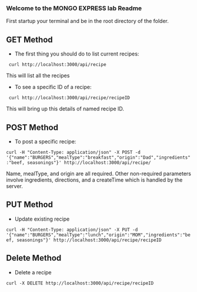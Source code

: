 ### Welcome to the MONGO EXPRESS lab Readme

First startup your terminal and be in the root directory of the folder.
## GET Method
* The first thing you should do to list current recipes:

``` curl http://localhost:3000/api/recipe```

This will list all the recipes
*  To see a specific ID of a recipe:

``` curl http://localhost:3000/api/recipe/recipeID```

This will bring up this details of named recipe ID.
## POST Method

* To post a specific recipe:

```curl -H "Content-Type: application/json" -X POST -d '{"name":"BURGERS","mealType":"breakfast","origin":"Dad","ingredients":"beef, seasonings"}' http://localhost:3000/api/recipe/```

Name, mealType, and origin are all required. Other non-required parameters involve ingredients, directions, and a createTime which is handled by the server.

## PUT Method

* Update existing recipe

```curl -H "Content-Type: application/json" -X PUT -d '{"name":"BURGERS","mealType":"lunch","origin":"MOM","ingredients":"beef, seasonings"}' http://localhost:3000/api/recipe/recipeID```


## Delete Method

* Delete a recipe

```curl -X DELETE http://localhost:3000/api/recipe/recipeID```
